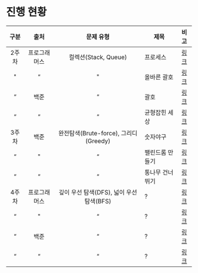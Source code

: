 # 진행 현황

| 구분  |   출처   |             문제 유형              | 제목       |                                  비고                                   |
|:---:|:------:|:------------------------------:|----------|:---------------------------------------------------------------------:|
| 2주차 | 프로그래머스 |       컬렉션(Stack, Queue)        | 프로세스     | [링크](https://school.programmers.co.kr/learn/courses/30/lessons/42587) |
|  "  |   “    |               "                | 올바른 괄호   | [링크](https://school.programmers.co.kr/learn/courses/30/lessons/12909) |
|  “  |   백준   |               “                | 괄호       |              [링크](https://www.acmicpc.net/problem/9012)               |
|  “  |   “    |               “                | 균형잡힌 세상  |              [링크](https://www.acmicpc.net/problem/4949)               |
| 3주차 |   백준   | 완전탐색(Brute-force), 그리디(Greedy) | 숫자야구     |              [링크](https://www.acmicpc.net/problem/2503)               |
|  “  |   "    |               “                | 팰린드롬 만들기 |              [링크](https://www.acmicpc.net/problem/1213)               |
|  “  |   “    |               “                | 통나무 건너뛰기 |              [링크](https://www.acmicpc.net/problem/11497)              |
| 4주차 | 프로그래머스 |  깊이 우선 탐색(DFS), 넓이 우선 탐색(BFS)  | ?        |                               [링크](...)                               |
|  “  |   "    |               “                | ?        |                               [링크](...)                               |
|  “  |   백준   |               “                | ?        |                               [링크](...)                               |
|  “  |   “    |               “                | ?        |                               [링크](...)                               |